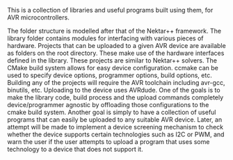 This is a collection of libraries and useful programs built using
them, for AVR microcontrollers.

The folder structure is modelled after that of the Nektar++
framework. The library folder contains modules for interfacing with
various pieces of hardware. Projects that can be uploaded to a given
AVR device are available as folders on the root directory. These make
use of the hardware interfaces defined in the library. These projects
are similar to Nektar++ solvers. The CMake build system allows for
easy device configuration. ccmake can be used to specify device
options, programmer options, build options, etc. Building any of the
projects will require the AVR toolchain including avr-gcc, binutils,
etc. Uploading to the device uses AVRdude. One of the goals is to make
the library code, build process and the upload commands completely
device/programmer agnostic by offloading those configurations to the
cmake build system. Another goal is simply to have a collection of
useful programs that can easily be uploaded to any suitable AVR
device. Later, an attempt will be made to implement a device screening
mechanism to check whether the device supports certain technologies
such as I2C or PWM, and warn the user if the user attempts to upload a
program that uses some technology to a device that does not support
it.
